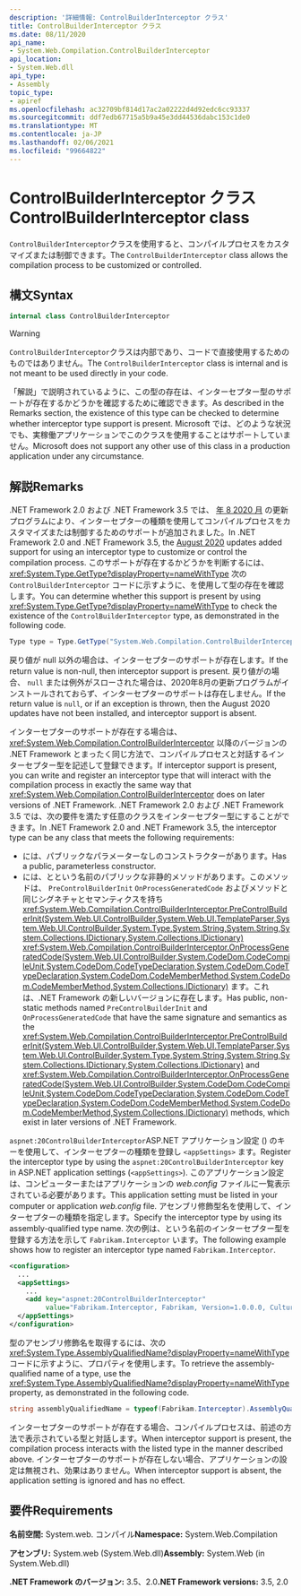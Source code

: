 ```yaml
---
description: '詳細情報: ControlBuilderInterceptor クラス'
title: ControlBuilderInterceptor クラス
ms.date: 08/11/2020
api_name:
- System.Web.Compilation.ControlBuilderInterceptor
api_location:
- System.Web.dll
api_type:
- Assembly
topic_type:
- apiref
ms.openlocfilehash: ac32709bf814d17ac2a02222d4d92edc6cc93337
ms.sourcegitcommit: ddf7edb67715a5b9a45e3dd44536dabc153c1de0
ms.translationtype: MT
ms.contentlocale: ja-JP
ms.lasthandoff: 02/06/2021
ms.locfileid: "99664822"
---
```

# <a name="controlbuilderinterceptor-class"></a><span data-ttu-id="27431-103">ControlBuilderInterceptor クラス</span><span class="sxs-lookup"><span data-stu-id="27431-103">ControlBuilderInterceptor class</span></span>

<span data-ttu-id="27431-104">`ControlBuilderInterceptor`クラスを使用すると、コンパイルプロセスをカスタマイズまたは制御できます。</span><span class="sxs-lookup"><span data-stu-id="27431-104">The `ControlBuilderInterceptor` class allows the compilation process to be customized or controlled.</span></span>

## <a name="syntax"></a><span data-ttu-id="27431-105">構文</span><span class="sxs-lookup"><span data-stu-id="27431-105">Syntax</span></span>

```csharp
internal class ControlBuilderInterceptor
```

> [!WARNING]
> <span data-ttu-id="27431-106">`ControlBuilderInterceptor`クラスは内部であり、コードで直接使用するためのものではありません。</span><span class="sxs-lookup"><span data-stu-id="27431-106">The `ControlBuilderInterceptor` class is internal and is not meant to be used directly in your code.</span></span>
>
> <span data-ttu-id="27431-107">「解説」で説明されているように、この型の存在は、インターセプター型のサポートが存在するかどうかを確認するために確認できます。</span><span class="sxs-lookup"><span data-stu-id="27431-107">As described in the Remarks section, the existence of this type can be checked to determine whether interceptor type support is present.</span></span> <span data-ttu-id="27431-108">Microsoft では、どのような状況でも、実稼働アプリケーションでこのクラスを使用することはサポートしていません。</span><span class="sxs-lookup"><span data-stu-id="27431-108">Microsoft does not support any other use of this class in a production application under any circumstance.</span></span>

## <a name="remarks"></a><span data-ttu-id="27431-109">解説</span><span class="sxs-lookup"><span data-stu-id="27431-109">Remarks</span></span>

<span data-ttu-id="27431-110">.NET Framework 2.0 および .NET Framework 3.5 では、 [年 8 2020 月](https://portal.msrc.microsoft.com/security-guidance/releasenotedetail/2020-Aug) の更新プログラムにより、インターセプターの種類を使用してコンパイルプロセスをカスタマイズまたは制御するためのサポートが追加されました。</span><span class="sxs-lookup"><span data-stu-id="27431-110">In .NET Framework 2.0 and .NET Framework 3.5, the [August 2020](https://portal.msrc.microsoft.com/security-guidance/releasenotedetail/2020-Aug) updates added support for using an interceptor type to customize or control the compilation process.</span></span> <span data-ttu-id="27431-111">このサポートが存在するかどうかを判断するには、 <xref:System.Type.GetType?displayProperty=nameWithType> 次の `ControlBuilderInterceptor` コードに示すように、を使用して型の存在を確認します。</span><span class="sxs-lookup"><span data-stu-id="27431-111">You can determine whether this support is present by using <xref:System.Type.GetType?displayProperty=nameWithType> to check the existence of the `ControlBuilderInterceptor` type, as demonstrated in the following code.</span></span>

```csharp
Type type = Type.GetType("System.Web.Compilation.ControlBuilderInterceptor, System.Web, Version=2.0.0.0, Culture=neutral, PublicKeyToken=b03f5f7f11d50a3a");
```

<span data-ttu-id="27431-112">戻り値が null 以外の場合は、インターセプターのサポートが存在します。</span><span class="sxs-lookup"><span data-stu-id="27431-112">If the return value is non-null, then interceptor support is present.</span></span> <span data-ttu-id="27431-113">戻り値がの場合、 `null` または例外がスローされた場合は、2020年8月の更新プログラムがインストールされておらず、インターセプターのサポートは存在しません。</span><span class="sxs-lookup"><span data-stu-id="27431-113">If the return value is `null`, or if an exception is thrown, then the August 2020 updates have not been installed, and interceptor support is absent.</span></span>

<span data-ttu-id="27431-114">インターセプターのサポートが存在する場合は、 <xref:System.Web.Compilation.ControlBuilderInterceptor> 以降のバージョンの .NET Framework とまったく同じ方法で、コンパイルプロセスと対話するインターセプター型を記述して登録できます。</span><span class="sxs-lookup"><span data-stu-id="27431-114">If interceptor support is present, you can write and register an interceptor type that will interact with the compilation process in exactly the same way that <xref:System.Web.Compilation.ControlBuilderInterceptor> does on later versions of .NET Framework.</span></span> <span data-ttu-id="27431-115">.NET Framework 2.0 および .NET Framework 3.5 では、次の要件を満たす任意のクラスをインターセプター型にすることができます。</span><span class="sxs-lookup"><span data-stu-id="27431-115">In .NET Framework 2.0 and .NET Framework 3.5, the interceptor type can be any class that meets the following requirements:</span></span>

* <span data-ttu-id="27431-116">には、パブリックなパラメーターなしのコンストラクターがあります。</span><span class="sxs-lookup"><span data-stu-id="27431-116">Has a public, parameterless constructor.</span></span>
* <span data-ttu-id="27431-117">には、とという名前のパブリックな非静的メソッドがあります。このメソッドは、 `PreControlBuilderInit` `OnProcessGeneratedCode` およびメソッドと同じシグネチャとセマンティクスを持ち <xref:System.Web.Compilation.ControlBuilderInterceptor.PreControlBuilderInit(System.Web.UI.ControlBuilder,System.Web.UI.TemplateParser,System.Web.UI.ControlBuilder,System.Type,System.String,System.String,System.Collections.IDictionary,System.Collections.IDictionary)> <xref:System.Web.Compilation.ControlBuilderInterceptor.OnProcessGeneratedCode(System.Web.UI.ControlBuilder,System.CodeDom.CodeCompileUnit,System.CodeDom.CodeTypeDeclaration,System.CodeDom.CodeTypeDeclaration,System.CodeDom.CodeMemberMethod,System.CodeDom.CodeMemberMethod,System.Collections.IDictionary)> ます。これは、.NET Framework の新しいバージョンに存在します。</span><span class="sxs-lookup"><span data-stu-id="27431-117">Has public, non-static methods named `PreControlBuilderInit` and `OnProcessGeneratedCode` that have the same signature and semantics as the <xref:System.Web.Compilation.ControlBuilderInterceptor.PreControlBuilderInit(System.Web.UI.ControlBuilder,System.Web.UI.TemplateParser,System.Web.UI.ControlBuilder,System.Type,System.String,System.String,System.Collections.IDictionary,System.Collections.IDictionary)> and <xref:System.Web.Compilation.ControlBuilderInterceptor.OnProcessGeneratedCode(System.Web.UI.ControlBuilder,System.CodeDom.CodeCompileUnit,System.CodeDom.CodeTypeDeclaration,System.CodeDom.CodeTypeDeclaration,System.CodeDom.CodeMemberMethod,System.CodeDom.CodeMemberMethod,System.Collections.IDictionary)> methods, which exist in later versions of .NET Framework.</span></span>

<span data-ttu-id="27431-118">`aspnet:20ControlBuilderInterceptor`ASP.NET アプリケーション設定 () のキーを使用して、インターセプターの種類を登録し `<appSettings>` ます。</span><span class="sxs-lookup"><span data-stu-id="27431-118">Register the interceptor type by using the `aspnet:20ControlBuilderInterceptor` key in ASP.NET application settings (`<appSettings>`).</span></span> <span data-ttu-id="27431-119">このアプリケーション設定は、コンピューターまたはアプリケーションの *web.config* ファイルに一覧表示されている必要があります。</span><span class="sxs-lookup"><span data-stu-id="27431-119">This application setting must be listed in your computer or application *web.config* file.</span></span> <span data-ttu-id="27431-120">アセンブリ修飾型名を使用して、インターセプターの種類を指定します。</span><span class="sxs-lookup"><span data-stu-id="27431-120">Specify the interceptor type by using its assembly-qualified type name.</span></span> <span data-ttu-id="27431-121">次の例は、という名前のインターセプター型を登録する方法を示して `Fabrikam.Interceptor` います。</span><span class="sxs-lookup"><span data-stu-id="27431-121">The following example shows how to register an interceptor type named `Fabrikam.Interceptor`.</span></span>

```xml
<configuration>
  ...
  <appSettings>
    ...
    <add key="aspnet:20ControlBuilderInterceptor"
         value="Fabrikam.Interceptor, Fabrikam, Version=1.0.0.0, Culture=neutral, PublicKeyToken=2b3831f2f2b744f7" />
  </appSettings>
</configuration>
```

<span data-ttu-id="27431-122">型のアセンブリ修飾名を取得するには、次の <xref:System.Type.AssemblyQualifiedName?displayProperty=nameWithType> コードに示すように、プロパティを使用します。</span><span class="sxs-lookup"><span data-stu-id="27431-122">To retrieve the assembly-qualified name of a type, use the <xref:System.Type.AssemblyQualifiedName?displayProperty=nameWithType> property, as demonstrated in the following code.</span></span>

```csharp
string assemblyQualifiedName = typeof(Fabrikam.Interceptor).AssemblyQualifiedName;
```

<span data-ttu-id="27431-123">インターセプターのサポートが存在する場合、コンパイルプロセスは、前述の方法で表示されている型と対話します。</span><span class="sxs-lookup"><span data-stu-id="27431-123">When interceptor support is present, the compilation process interacts with the listed type in the manner described above.</span></span> <span data-ttu-id="27431-124">インターセプターのサポートが存在しない場合、アプリケーションの設定は無視され、効果はありません。</span><span class="sxs-lookup"><span data-stu-id="27431-124">When interceptor support is absent, the application setting is ignored and has no effect.</span></span>

## <a name="requirements"></a><span data-ttu-id="27431-125">要件</span><span class="sxs-lookup"><span data-stu-id="27431-125">Requirements</span></span>

<span data-ttu-id="27431-126">**名前空間:** System.web. コンパイル</span><span class="sxs-lookup"><span data-stu-id="27431-126">**Namespace:** System.Web.Compilation</span></span>

<span data-ttu-id="27431-127">**アセンブリ:** System.web (System.Web.dll)</span><span class="sxs-lookup"><span data-stu-id="27431-127">**Assembly:** System.Web (in System.Web.dll)</span></span>

<span data-ttu-id="27431-128">**.NET Framework のバージョン:** 3.5、2.0</span><span class="sxs-lookup"><span data-stu-id="27431-128">**.NET Framework versions:** 3.5, 2.0</span></span>
